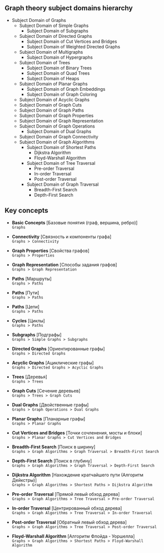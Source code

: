 ## Graph theory subject domains hierarchy
- Subject Domain of Graphs
    - Subject Domain of Simple Graphs
        - Subject Domain of Subgraphs
    - Subject Domain of Directed Graphs
        - Subject Domain of Cut Vertices and Bridges
        - Subject Domain of Weighted Directed Graphs
    - Subject Domain of Multigraphs
        - Subject Domain of Hypergraphs
    - Subject Domain of Trees
        - Subject Domain of Binary Trees
        - Subject Domain of Quad Trees
        - Subject Domain of Heaps
    - Subject Domain of Planar Graphs
        - Subject Domain of Graph Embeddings
        - Subject Domain of Graph Coloring
    - Subject Domain of Acyclic Graphs
    - Subject Domain of Graph Cuts
    - Subject Domain of Graph Paths
    - Subject Domain of Graph Properties
    - Subject Domain of Graph Representation
    - Subject Domain of Graph Operations
        - Subject Domain of Dual Graphs
    - Subject Domain of Graph Connectivity
    - Subject Domain of Graph Algorithms
        - Subject Domain of Shortest Paths
            + Dijkstra Algorithm
            + Floyd-Warshall Algorithm
        - Subject Domain of Tree Traversal
            + Pre-order Traversal
            + In-order Traversal
            + Post-order Traversal
        - Subject Domain of Graph Traversal
            + Breadth-First Search
            + Depth-First Search


## Key concepts
- __Basic Concepts__ [Базовые понятия (граф, вершина, ребро)]\
`Graphs`

- __Connectivity__ [Связность и компоненты графа]\
`Graphs > Connectivity`

- __Graph Properties__ [Свойства графов]\
`Graphs > Properties`

- __Graph Representation__ [Способы задания графов]\
`Graphs > Graph Representation`

- __Paths__ [Маршруты]\
`Graphs > Paths`

- __Paths__ [Пути]\
`Graphs > Paths`

- __Paths__ [Цепи]\
`Graphs > Paths`

- __Cycles__ [Циклы]\
`Graphs > Paths`

- __Subgraphs__ [Подграфы]\
`Graphs > Simple Graphs > Subgraphs`

- __Directed Graphs__ [Ориентированные графы]\
`Graphs > Directed Graphs`

- __Acyclic Graphs__ [Ациклические графы]\
`Graphs > Directed Graphs > Acyclic Graphs`

- __Trees__ [Деревья]\
`Graphs > Trees`

- __Graph Cuts__ [Сечение деревьев]\
`Graphs > Trees > Graph Cuts`

- __Dual Graphs__ [Двойственные графы]\
`Graphs > Graph Operations > Dual Graphs`

- __Planar Graphs__ [Планарные графы]\
`Graphs > Planar Graphs`

- __Cut Vertices and Bridges__ [Точки сочленения, мосты и блоки]\
`Graphs > Planar Graphs > Cut Vertices and Bridges`

- __Breadth-First Search__ [Поиск в ширину]\
`Graphs > Graph Algorithms > Graph Traversal > Breadth-First Search`

- __Depth-First Search__ [Поиск в глубину]\
`Graphs > Graph Algorithms > Graph Traversal > Depth-First Search`

- __Dijkstra Algorithm__ [Нахождение кратчайшего пути (Алгоритм Дейкстры)]\
`Graphs > Graph Algorithms > Shortest Paths > Dijkstra Algorithm`

- __Pre-order Traversal__ [Прямой левый обход дерева]\
`Graphs > Graph Algorithms > Tree Traversal > Pre-order Traversal`

- __In-order Traversal__ [Центрированный обход дерева]\
`Graphs > Graph Algorithms > Tree Traversal > In-order Traversal`

- __Post-order Traversal__ [Обратный левый обход дерева]\
`Graphs > Graph Algorithms > Tree Traversal > Post-order Traversal`

- __Floyd-Warshall Algorithm__ [Алгоритм Флойда - Уоршелла]\
`Graphs > Graph Algorithms > Shortest Paths > Floyd-Warshall Algorithm`
